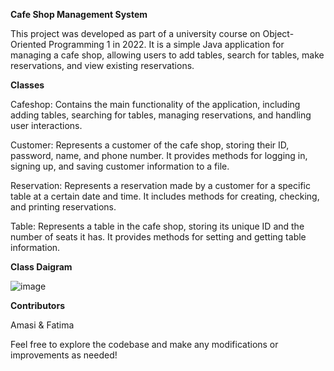 **Cafe Shop Management System**

This project was developed as part of a university course on Object-Oriented Programming 1 in 2022. It is a simple Java application for managing a cafe shop, allowing users to add tables, search for tables, make reservations, and view existing reservations.

**Classes**

Cafeshop: Contains the main functionality of the application, including adding tables, searching for tables, managing reservations, and handling user interactions.

Customer: Represents a customer of the cafe shop, storing their ID, password, name, and phone number. It provides methods for logging in, signing up, and saving customer information to a file.

Reservation: Represents a reservation made by a customer for a specific table at a certain date and time. It includes methods for creating, checking, and printing reservations.

Table: Represents a table in the cafe shop, storing its unique ID and the number of seats it has. It provides methods for setting and getting table information.


**Class Daigram**


![image](https://github.com/amasinaif/CafeShop/assets/146928648/2f87638e-1962-44a4-b6c2-d5baddf8a3be)


**Contributors**

Amasi & Fatima


Feel free to explore the codebase and make any modifications or improvements as needed!
